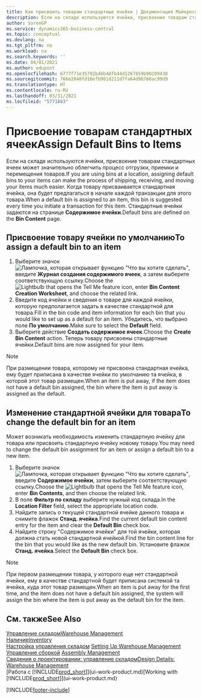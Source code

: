 ```yaml
---
title: Как присвоить товарам стандартные ячейки | Документация Майкрософт
description: Если на складе используются ячейки, присвоение товарам стандартных ячеек может значительно облегчить процесс отгрузки, приемки и перемещения товаров. Когда товару присваивается стандартная ячейка, она будет предлагаться в начале каждой транзакции для этого товара.
author: SorenGP
ms.service: dynamics365-business-central
ms.topic: conceptual
ms.devlang: na
ms.tgt_pltfrm: na
ms.workload: na
ms.search.keywords: ''
ms.date: 04/01/2021
ms.author: edupont
ms.openlocfilehash: 6777f71e35792b4bb4dfb44d1267b59b90109438
ms.sourcegitcommit: 766e2840fd16efb901d211d7fa64d96766ac99d9
ms.translationtype: HT
ms.contentlocale: ru-RU
ms.lasthandoff: 03/31/2021
ms.locfileid: "5771883"
---
```

# <a name="assign-default-bins-to-items"></a><span data-ttu-id="41180-104">Присвоение товарам стандартных ячеек</span><span class="sxs-lookup"><span data-stu-id="41180-104">Assign Default Bins to Items</span></span>
<span data-ttu-id="41180-105">Если на складе используются ячейки, присвоение товарам стандартных ячеек может значительно облегчить процесс отгрузки, приемки и перемещения товаров.</span><span class="sxs-lookup"><span data-stu-id="41180-105">If you are using bins at a location, assigning default bins to your items can make the process of shipping, receiving, and moving your items much easier.</span></span> <span data-ttu-id="41180-106">Когда товару присваивается стандартная ячейка, она будет предлагаться в начале каждой транзакции для этого товара.</span><span class="sxs-lookup"><span data-stu-id="41180-106">When a default bin is assigned to an item, this bin is suggested every time you initiate a transaction for this item.</span></span> <span data-ttu-id="41180-107">Стандартные ячейки задаются на странице **Содержимое ячейки**.</span><span class="sxs-lookup"><span data-stu-id="41180-107">Default bins are defined on the **Bin Content** page.</span></span>  

## <a name="to-assign-a-default-bin-to-an-item"></a><span data-ttu-id="41180-108">Присвоение товару ячейки по умолчанию</span><span class="sxs-lookup"><span data-stu-id="41180-108">To assign a default bin to an item</span></span>
1.  <span data-ttu-id="41180-109">Выберите значок ![Лампочка, которая открывает функцию "Что вы хотите сделать"](media/ui-search/search_small.png "Что вы хотите сделать"), введите **Журнал создания содержимого ячеек**, а затем выберите соответствующую ссылку.</span><span class="sxs-lookup"><span data-stu-id="41180-109">Choose the ![Lightbulb that opens the Tell Me feature](media/ui-search/search_small.png "Tell me what you want to do") icon, enter **Bin Content Creation Worksheet**, and choose the related link.</span></span>  
2.  <span data-ttu-id="41180-110">Введите код ячейки и сведения о товаре для каждой ячейки, которую предполагается задать в качестве стандартной для товара.</span><span class="sxs-lookup"><span data-stu-id="41180-110">Fill in the bin code and item information for each bin that you would like to set up as a default for an item.</span></span> <span data-ttu-id="41180-111">Убедитесь, что выбрано поле **По умолчанию**.</span><span class="sxs-lookup"><span data-stu-id="41180-111">Make sure to select the **Default** field.</span></span>  
3.  <span data-ttu-id="41180-112">Выберите действие **Создать содержимое ячеек**.</span><span class="sxs-lookup"><span data-stu-id="41180-112">Choose the **Create Bin Content** action.</span></span> <span data-ttu-id="41180-113">Теперь товару присвоены стандартные ячейки.</span><span class="sxs-lookup"><span data-stu-id="41180-113">Default bins are now assigned for your item.</span></span>  

> [!NOTE]  
>  <span data-ttu-id="41180-114">При размещении товара, которому не присвоена стандартная ячейка, ему будет приписана в качестве ячейки по умолчанию та ячейка, в которой этот товар размещен.</span><span class="sxs-lookup"><span data-stu-id="41180-114">When an item is put away, if the item does not have a default bin assigned, the bin where the item is put away is assigned as the default.</span></span>  

## <a name="to-change-the-default-bin-for-an-item"></a><span data-ttu-id="41180-115">Изменение стандартной ячейки для товара</span><span class="sxs-lookup"><span data-stu-id="41180-115">To change the default bin for an item</span></span>  
<span data-ttu-id="41180-116">Может возникать необходимость изменить стандартную ячейку для товара или присвоить стандартную ячейку новому товару.</span><span class="sxs-lookup"><span data-stu-id="41180-116">You may need to change the default bin assignment for an item or assign a default bin to a new item.</span></span>    
1.  <span data-ttu-id="41180-117">Выберите значок ![Лампочка, которая открывает функцию "Что вы хотите сделать"](media/ui-search/search_small.png "Что вы хотите сделать"), введите **Содержимое ячейки**, затем выберите соответствующую ссылку.</span><span class="sxs-lookup"><span data-stu-id="41180-117">Choose the ![Lightbulb that opens the Tell Me feature](media/ui-search/search_small.png "Tell me what you want to do") icon, enter **Bin Contents**, and then choose the related link.</span></span>  
2.  <span data-ttu-id="41180-118">В поле **Фильтр по складу** выберите нужный код склада.</span><span class="sxs-lookup"><span data-stu-id="41180-118">In the **Location Filter** field, select the appropriate location code.</span></span>  
3.  <span data-ttu-id="41180-119">Найдите запись о текущей стандартной ячейке данного товара и снимите флажок **Станд. ячейка**.</span><span class="sxs-lookup"><span data-stu-id="41180-119">Find the current default bin content entry for the item and clear the **Default Bin** check box.</span></span>  
4.  <span data-ttu-id="41180-120">Найдите строку "Содержимое ячейки" для той ячейки, которая должна стать новой стандартной ячейкой.</span><span class="sxs-lookup"><span data-stu-id="41180-120">Find the bin content line for the bin that you would like as the new default bin.</span></span> <span data-ttu-id="41180-121">Установите флажок **Станд. ячейка**.</span><span class="sxs-lookup"><span data-stu-id="41180-121">Select the **Default Bin** check box.</span></span>  

> [!NOTE]  
>  <span data-ttu-id="41180-122">При первом размещении товара, у которого еще нет стандартной ячейки, ему в качестве стандартной будет приписана системой та ячейка, куда этот товар размещен.</span><span class="sxs-lookup"><span data-stu-id="41180-122">When an item is put away for the first time, and the item does not have a default bin assigned, the system will assign the bin where the item is put away as the default bin for the item.</span></span>  

## <a name="see-also"></a><span data-ttu-id="41180-123">См. также</span><span class="sxs-lookup"><span data-stu-id="41180-123">See Also</span></span>  
[<span data-ttu-id="41180-124">Управление складом</span><span class="sxs-lookup"><span data-stu-id="41180-124">Warehouse Management</span></span>](warehouse-manage-warehouse.md)  
[<span data-ttu-id="41180-125">Наличие</span><span class="sxs-lookup"><span data-stu-id="41180-125">Inventory</span></span>](inventory-manage-inventory.md)  
<span data-ttu-id="41180-126">[Настройка управления складом](warehouse-setup-warehouse.md)   </span><span class="sxs-lookup"><span data-stu-id="41180-126">[Setting Up Warehouse Management](warehouse-setup-warehouse.md)   </span></span>  
<span data-ttu-id="41180-127">[Управление сборкой](assembly-assemble-items.md)  </span><span class="sxs-lookup"><span data-stu-id="41180-127">[Assembly Management](assembly-assemble-items.md)  </span></span>  
[<span data-ttu-id="41180-128">Сведения о проектировании: управление складом</span><span class="sxs-lookup"><span data-stu-id="41180-128">Design Details: Warehouse Management</span></span>](design-details-warehouse-management.md)  
<span data-ttu-id="41180-129">[Работа с [!INCLUDE[prod_short](includes/prod_short.md)]](ui-work-product.md)</span><span class="sxs-lookup"><span data-stu-id="41180-129">[Working with [!INCLUDE[prod_short](includes/prod_short.md)]](ui-work-product.md)</span></span>


[!INCLUDE[footer-include](includes/footer-banner.md)]